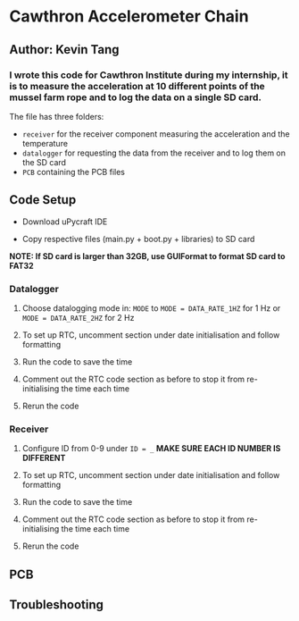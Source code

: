 # Cawthron Accelerometer Chain

## Author: Kevin Tang

### I wrote this code for Cawthron Institute during my internship, it is to measure the acceleration at 10 different points of the mussel farm rope and to log the data on a single SD card.

The file has three folders: 

* `receiver` for the receiver component measuring the acceleration and the temperature
* `datalogger` for requesting the data from the receiver and to log them on the SD card
* `PCB` containing the PCB files

## Code Setup

* Download uPycraft IDE

* Copy respective files (main.py + boot.py + libraries) to SD card

**NOTE: If SD card is larger than 32GB, use GUIFormat to format SD card to FAT32**

### Datalogger

1. Choose datalogging mode in: `MODE` to `MODE = DATA_RATE_1HZ` for 1 Hz or `MODE = DATA_RATE_2HZ` for 2 Hz

2. To set up RTC, uncomment section under date initialisation and follow formatting

3. Run the code to save the time

4. Comment out the RTC code section as before to stop it from re-initialising the time each time

5. Rerun the code

### Receiver

1. Configure ID from 0-9 under `ID = _` **MAKE SURE EACH ID NUMBER IS DIFFERENT**

2. To set up RTC, uncomment section under date initialisation and follow formatting

3. Run the code to save the time

4. Comment out the RTC code section as before to stop it from re-initialising the time each time

5. Rerun the code

## PCB

## Troubleshooting